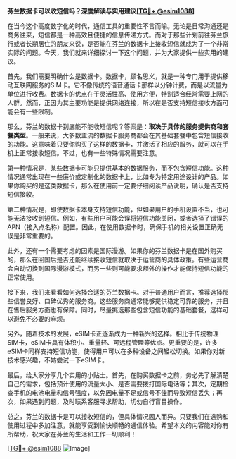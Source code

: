 **芬兰数据卡可以收短信吗？深度解读与实用建议[[TG💪+ @esim1088](https://t.me/s/esim1088)]**

在当今这个高度数字化的时代，通信工具的重要性不言而喻。无论是日常沟通还是商务往来，短信都是一种高效且便捷的信息传递方式。而对于那些计划前往芬兰旅行或者长期居住的朋友来说，是否能在芬兰的数据卡上接收短信就成为了一个非常实际的问题。今天，我们就来详细探讨一下这个问题，并为大家提供一些实用的建议。

首先，我们需要明确什么是数据卡。数据卡，顾名思义，就是一种专门用于提供移动互联网服务的SIM卡。它不像传统的语音通话卡那样以分钟计费，而是以流量为单位进行收费。数据卡的优点在于灵活性高、使用方便，特别适合经常需要上网的人群。然而，正因为其主要功能是提供网络连接，所以在是否支持短信接收方面可能会有一些限制。

那么，芬兰的数据卡到底能不能收短信呢？答案是：**取决于具体的服务提供商和套餐类型**。一般来说，大多数主流的数据卡服务商都会在其基础套餐中包含短信接收的功能。这意味着只要你购买了这样的数据卡，并激活了相应的服务，就可以在手机上正常接收短信。不过，也有一些特殊情况需要注意。

第一种情况是，某些数据卡可能只提供基本的数据服务，而不包含短信功能。这种情况通常出现在一些廉价或定制化的数据卡上，比如专为特定用途设计的产品。如果你购买的是这类数据卡，那么在使用前一定要仔细阅读产品说明，确认是否支持短信接收。

第二种情况是，即使数据卡本身支持短信功能，但如果用户的手机设置不当，也可能无法接收到短信。例如，有些用户可能会误将短信功能关闭，或者选择了错误的APN（接入点名称）配置。因此，在使用数据卡时，确保手机的相关设置正确无误是非常重要的。

此外，还有一个需要考虑的因素是国际漫游。如果你的芬兰数据卡是在国外购买的，那么在回国后是否还能继续接收短信就取决于运营商的具体政策。有些运营商会自动切换到国际漫游模式，而另一些则可能要求额外的操作才能保持短信功能的正常使用。

接下来，我们来看看如何选择合适的芬兰数据卡。对于普通用户而言，推荐选择那些信誉良好、口碑优秀的服务商。这些服务商通常能够提供稳定可靠的服务，并且在售后服务方面也有保障。同时，尽量挑选那些包含短信功能的基础套餐，这样可以避免不必要的麻烦。

另外，随着技术的发展，eSIM卡正逐渐成为一种新兴的选择。相比于传统物理SIM卡，eSIM卡具有体积小、重量轻、可远程管理等优点。更重要的是，许多eSIM卡同样支持短信功能，使得用户可以在多种设备之间轻松切换。如果你对新技术感兴趣，不妨尝试一下eSIM卡。

最后，给大家分享几个实用的小贴士。首先，在购买数据卡之前，务必先了解清楚自己的需求，包括预计使用的流量大小、是否需要拨打国际电话等；其次，定期检查手机的电池电量和信号强度，以免因电量不足或信号不佳而导致短信丢失；再次，如果遇到问题，及时联系客服寻求帮助，切勿自行盲目操作。

总之，芬兰的数据卡是可以接收短信的，但具体情况因人而异。只要我们在选购和使用过程中多加注意，就能享受到愉快顺畅的通信体验。希望本文的内容能对你有所帮助，祝大家在芬兰的生活和工作一切顺利！

[[TG💪+ @esim1088](https://t.me/s/esim1088) ![Image](https://i.postimg.cc/4NQfJmqS/Snipaste-2025-05-13-00-14-12.png)]